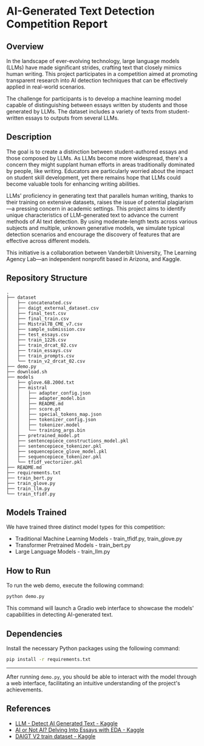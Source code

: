 # AI-Generated Text Detection Competition Report

## Overview
In the landscape of ever-evolving technology, large language models (LLMs) have made significant strides, crafting text that closely mimics human writing. This project participates in a competition aimed at promoting transparent research into AI detection techniques that can be effectively applied in real-world scenarios.

The challenge for participants is to develop a machine learning model capable of distinguishing between essays written by students and those generated by LLMs. The dataset includes a variety of texts from student-written essays to outputs from several LLMs.

## Description
The goal is to create a distinction between student-authored essays and those composed by LLMs. As LLMs become more widespread, there's a concern they might supplant human efforts in areas traditionally dominated by people, like writing. Educators are particularly worried about the impact on student skill development, yet there remains hope that LLMs could become valuable tools for enhancing writing abilities.

LLMs' proficiency in generating text that parallels human writing, thanks to their training on extensive datasets, raises the issue of potential plagiarism—a pressing concern in academic settings. This project aims to identify unique characteristics of LLM-generated text to advance the current methods of AI text detection. By using moderate-length texts across various subjects and multiple, unknown generative models, we simulate typical detection scenarios and encourage the discovery of features that are effective across different models.

This initiative is a collaboration between Vanderbilt University, The Learning Agency Lab—an independent nonprofit based in Arizona, and Kaggle.

## Repository Structure

```plaintext
.
├── dataset
│   ├── concatenated.csv
│   ├── daigt_external_dataset.csv
│   ├── final_test.csv
│   ├── final_train.csv
│   ├── Mistral7B_CME_v7.csv
│   ├── sample_submission.csv
│   ├── test_essays.csv
│   ├── train_1226.csv
│   ├── train_drcat_02.csv
│   ├── train_essays.csv
│   ├── train_prompts.csv
│   └── train_v2_drcat_02.csv
├── demo.py
├── download.sh
├── models
│   ├── glove.6B.200d.txt
│   ├── mistral
│   │   ├── adapter_config.json
│   │   ├── adapter_model.bin
│   │   ├── README.md
│   │   ├── score.pt
│   │   ├── special_tokens_map.json
│   │   ├── tokenizer_config.json
│   │   ├── tokenizer.model
│   │   └── training_args.bin
│   ├── pretrained_model.pt
│   ├── sentencepiece_constructions_model.pkl
│   ├── sentencepiece_tokenizer.pkl
│   ├── sequencepiece_glove_model.pkl
│   ├── sequencepiece_tokenizer.pkl
│   └── tfidf_vectorizer.pkl
├── README.md
├── requirements.txt
├── train_bert.py
├── train_glove.py
├── train_llm.py
└── train_tfidf.py
```

## Models Trained
We have trained three distinct model types for this competition:
- Traditional Machine Learning Models - train_tfidf.py, train_glove.py
- Transformer Pretrained Models - train_bert.py
- Large Language Models - train_llm.py

## How to Run

To run the web demo, execute the following command:

```bash
python demo.py
```

This command will launch a Gradio web interface to showcase the models' capabilities in detecting AI-generated text.

## Dependencies

Install the necessary Python packages using the following command:

```bash
pip install -r requirements.txt
```

---

After running `demo.py`, you should be able to interact with the model through a web interface, facilitating an intuitive understanding of the project's achievements.
## References

- [LLM - Detect AI Generated Text - Kaggle](https://www.kaggle.com/competitions/llm-detect-ai-generated-text/overview)
- [AI or Not AI? Delving Into Essays with EDA - Kaggle](https://www.kaggle.com/code/pamin2222/ai-or-not-ai-delving-into-essays-with-eda)
- [DAIGT V2 train dataset - Kaggle](https://www.kaggle.com/datasets/thedrcat/daigt-v2-train-dataset)
